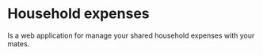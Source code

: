 # Household expenses
Is a web application for manage your shared household expenses with your mates.